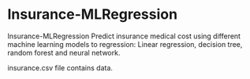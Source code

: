 # Insurance-MLRegression

Insurance-MLRegression
Predict insurance medical cost using different machine learning models to regression: Linear regression, decision tree, random forest and neural network.

insurance.csv file contains data.
